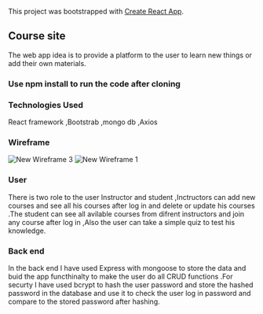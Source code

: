 This project was bootstrapped with [Create React App](https://github.com/facebook/create-react-app).

## Course site
The web app idea is to provide a platform to the user to learn new things or add their own materials.
### Use npm install to run the code after cloning

 
### Technologies Used

React framework ,Bootstrab ,mongo db ,Axios
### Wireframe 
![New Wireframe 3](https://user-images.githubusercontent.com/57276846/73876696-7b42de80-4868-11ea-9f79-d36b5884b27b.png)
![New Wireframe 1](https://user-images.githubusercontent.com/57276846/73876797-a3cad880-4868-11ea-8694-e35b883ce3a4.png)

### User 

There is two role to the user Instructor and student ,Inctructors can add new courses and see all his courses after log in and delete or update his courses .The student can see all avilable courses from difrent instructors and join any course after log in ,Also the user can take a simple quiz to test his knowledge. 

### Back end

In the back end I have used Express with mongoose to store the data and buid the app functhinalty to make the user do all CRUD functions .For securty I have used bcrypt to hash the user password and store the hashed password in the database and use it to check the user log in password and compare to the stored password after hashing.

